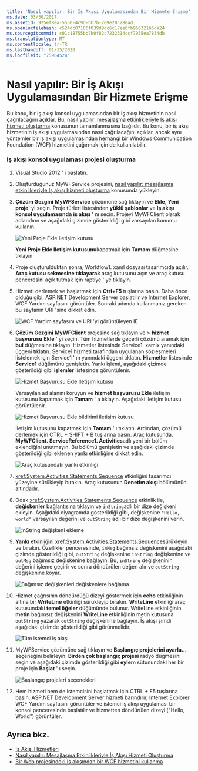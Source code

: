 ```yaml
---
title: 'Nasıl yapılır: Bir İş Akışı Uygulamasından Bir Hizmete Erişme'
ms.date: 03/30/2017
ms.assetid: 925ef8ea-5550-4c9d-bb7b-209e20c280ad
ms.openlocfilehash: c524dc07106f039d9dc6c17ee6fb966321b6da24
ms.sourcegitcommit: c01c18755bb7b0f82c7232314ccf7955ea7834db
ms.translationtype: MT
ms.contentlocale: tr-TR
ms.lasthandoff: 01/15/2020
ms.locfileid: "75964524"
---
```

# <a name="how-to-access-a-service-from-a-workflow-application"></a>Nasıl yapılır: Bir İş Akışı Uygulamasından Bir Hizmete Erişme
Bu konu, bir iş akışı konsol uygulamasından bir iş akışı hizmetinin nasıl çağrılacağını açıklar. Bu, [nasıl yapılır: mesajlaşma etkinlikleriyle Iş akışı hizmeti oluşturma](../../../../docs/framework/wcf/feature-details/how-to-create-a-workflow-service-with-messaging-activities.md) konusunun tamamlanmasına bağlıdır. Bu konu, bir iş akışı hizmetinin iş akışı uygulamasından nasıl çağrılacağını açıklar, ancak aynı yöntemler bir iş akışı uygulamasından herhangi bir Windows Communication Foundation (WCF) hizmetini çağırmak için de kullanılabilir.

### <a name="create-a-workflow-console-application-project"></a>Iş akışı konsol uygulaması projesi oluşturma

1. Visual Studio 2012 ' i başlatın.

2. Oluşturduğunuz MyWFService projesini, [nasıl yapılır: mesajlaşma etkinlikleriyle Iş akışı hizmeti oluşturma](../../../../docs/framework/wcf/feature-details/how-to-create-a-workflow-service-with-messaging-activities.md) konusunda yükleyin.

3. **Çözüm Gezgini** **MyWFService** çözümüne sağ tıklayın ve **Ekle**, **Yeni proje**' yi seçin. Proje türleri listesinden **yüklü şablonlar** ve **Iş akışı konsol uygulamasında** **iş akışı** ' nı seçin. Projeyi MyWFClient olarak adlandırın ve aşağıdaki çizimde gösterildiği gibi varsayılan konumu kullanın.

     ![Yeni Proje Ekle Iletişim kutusu](./media/how-to-access-a-service-from-a-workflow-application/add-new-project-dialog.jpg)

     **Yeni Proje Ekle Iletişim kutusunu**kapatmak için **Tamam** düğmesine tıklayın.

4. Proje oluşturulduktan sonra, Workflow1. xaml dosyası tasarımcıda açılır. **Araç kutusu sekmesine tıklayarak** araç kutusunu açın ve araç kutusu penceresini açık tutmak için raptiye ' ye tıklayın.

5. Hizmeti derlemek ve başlatmak için **Ctrl**+**F5** tuşlarına basın. Daha önce olduğu gibi, ASP.NET Development Server başlatılır ve Internet Explorer, WCF Yardım sayfasını görüntüler. Sonraki adımda kullanmanız gereken bu sayfanın URI 'sine dikkat edin.

     ![WCF Yardım sayfasını ve URI 'yi görüntüleyen IE](./media/how-to-access-a-service-from-a-workflow-application/ie-wcf-help-page-uri.jpg)

6. **Çözüm Gezgini** **MyWFClient** projesine sağ tıklayın ve > **hizmet başvurusu** **Ekle** ' yi seçin. Tüm hizmetlerde geçerli çözümü aramak için **bul** düğmesine tıklayın. Hizmetler listesinde Service1. xamlx yanındaki üçgeni tıklatın. Service1 hizmeti tarafından uygulanan sözleşmeleri listelemek için Service1 ' ın yanındaki üçgeni tıklatın. **Hizmetler** listesinde **Service1** düğümünü genişletin. Yankı işlemi, aşağıdaki çizimde gösterildiği gibi **işlemler** listesinde görüntülenir.

     ![Hizmet Başvurusu Ekle Iletişim kutusu](./media/how-to-access-a-service-from-a-workflow-application/add-service-reference.jpg)

     Varsayılan ad alanını koruyun ve **hizmet başvurusu Ekle** iletişim kutusunu kapatmak için **Tamam** ' a tıklayın. Aşağıdaki iletişim kutusu görüntülenir.

     ![Hizmet Başvurusu Ekle bildirimi iletişim kutusu](./media/how-to-access-a-service-from-a-workflow-application/add-service-reference-dialog.jpg)

     İletişim kutusunu kapatmak için **Tamam** ' ı tıklatın. Ardından, çözümü derlemek için CTRL + SHIFT + B tuşlarına basın. Araç kutusunda, **MyWFClient. ServiceReference1. Activities**adlı yeni bir bölüm eklendiğini unutmayın. Bu bölümü genişletin ve aşağıdaki çizimde gösterildiği gibi eklenen yankı etkinliğine dikkat edin.

     ![Araç kutusundaki yankı etkinliği](./media/how-to-access-a-service-from-a-workflow-application/echo-activity-toolbox.jpg)

7. <xref:System.Activities.Statements.Sequence> etkinliğini tasarımcı yüzeyine sürükleyip bırakın. Araç kutusunun **Denetim akışı** bölümünün altındadır.

8. Odak <xref:System.Activities.Statements.Sequence> etkinlik ile, **değişkenler** bağlantısına tıklayın ve `inString`adlı bir dize değişkeni ekleyin. Aşağıdaki diyagramda gösterildiği gibi, değişkenine `"Hello, world"` varsayılan değerini ve `outString` adlı bir dize değişkenini verin.

     ![InString değişkeni ekleme](./media/how-to-access-a-service-from-a-workflow-application/add-instring-variable.jpg)

9. **Yankı** etkinliğini <xref:System.Activities.Statements.Sequence>sürükleyin ve bırakın. Özellikler penceresinde, `inMsg` bağımsız değişkenini aşağıdaki çizimde gösterildiği gibi, `outString` değişkenine `inString` değişkenine ve `outMsg` bağımsız değişkenine bağlayın. Bu, `inString` değişkeninin değerini işleme geçirir ve sonra döndürülen değeri alır ve `outString` değişkenine koyar.

     ![Bağımsız değişkenleri değişkenlere bağlama](./media/how-to-access-a-service-from-a-workflow-application/bind-arguments-variables.jpg)

10. Hizmet çağrısının döndürdüğü dizeyi göstermek için **echo** etkinliğinin altına bir **WriteLine** etkinliği sürükleyip bırakın. **WriteLine** etkinliği araç kutusundaki **temel öğeler** düğümünde bulunur. WriteLine etkinliğinin **metin** bağımsız değişkenini **WriteLine** etkinliğinin metin kutusuna `outString` yazarak `outString` değişkenine bağlayın. İş akışı şimdi aşağıdaki çizimde gösterildiği gibi görünmelidir.

     ![Tüm istemci iş akışı](./media/how-to-access-a-service-from-a-workflow-application/complete-client-workflow.jpg)

11. MyWFService çözümüne sağ tıklayın ve **Başlangıç projelerini ayarla...** seçeneğini belirleyin. **Birden çok başlangıç projesi** radyo düğmesini seçin ve aşağıdaki çizimde gösterildiği gibi **eylem** sütunundaki her bir proje için **Başlat** ' ı seçin.

     ![Başlangıç projeleri seçenekleri](./media/how-to-access-a-service-from-a-workflow-application/startup-project-options.jpg)

12. Hem hizmeti hem de istemcisini başlatmak için CTRL + F5 tuşlarına basın. ASP.NET Development Server hizmeti barındırır, Internet Explorer WCF Yardım sayfasını görüntüler ve istemci iş akışı uygulaması bir konsol penceresinde başlatılır ve hizmetten döndürülen dizeyi ("Hello, World") görüntüler.

## <a name="see-also"></a>Ayrıca bkz.

- [İş Akışı Hizmetleri](../../../../docs/framework/wcf/feature-details/workflow-services.md)
- [Nasıl yapılır: Mesajlaşma Etkinlikleriyle İş Akışı Hizmeti Oluşturma](../../../../docs/framework/wcf/feature-details/how-to-create-a-workflow-service-with-messaging-activities.md)
- [Bir Web projesindeki Iş akışından bir WCF hizmetini kullanma](https://docs.microsoft.com/archive/blogs/endpoint/how-to-consume-a-wcf-service-from-a-wf4-workflow)

